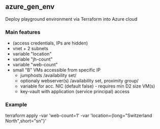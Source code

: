 ## azure_gen_env
Deploy playground environment via Terraform into Azure cloud
### Main features
- (access credentials, IPs are hidden)
- vnet + 2 subnets
- variable "location"
- variable "jh-count"
- variable "web-count"
- small "B" VMs accessible from specific IP
    - jumphosts /availability set/
    - optionaly webserver(s) /availability set, proximity group/
    - variable for acc. NIC (default false) - requires min D2 size VM(s)
    - key-vault with application (service principal) access

### Example
terraform apply -var 'web-count=1' -var 'location={long="Switzerland North",short="sn"}'
